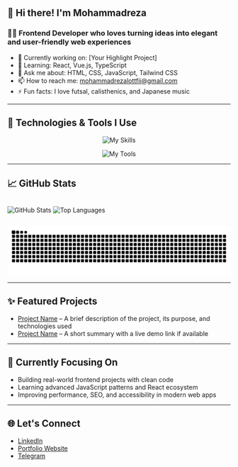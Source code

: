 <h2>👋 Hi there! I'm Mohammadreza</h2>

<h3>👨‍💻 Frontend Developer who loves turning ideas into elegant and user-friendly web experiences</h3>

<ul>
  <li>🔭 Currently working on: [Your Highlight Project]</li>
  <li>🌱 Learning: React, Vue.js, TypeScript</li>
  <li>💬 Ask me about: HTML, CSS, JavaScript, Tailwind CSS</li>
  <li>📫 How to reach me: <a href="mailto:mohammadrezalottfii@gmail.com">mohammadrezalottfii@gmail.com</a></li>
  <li>⚡ Fun facts: I love futsal, calisthenics, and Japanese music</li>
</ul>

<hr/>

<h2>🧰 Technologies & Tools I Use</h2>
<p align="center">
  <img src="https://skillicons.dev/icons?i=html,css,js,react,nextjs,vue,ts,jquery,nodejs,npm,php" alt="My Skills">
</p>
<p align="center">
  <img src="https://skillicons.dev/icons?i=git,github,regex,redux,mysql,tailwind,bootstrap,figma" alt="My Tools">
</p>

<hr/>

<h2>📈 GitHub Stats</h2>

<div  align="center" style="display: flex;">
  <p >
  <img src="https://github-readme-stats.vercel.app/api?username=mohammadrezalotfii&show_icons=true&theme=holi&border_radius=16" alt="GitHub Stats" height="200">
<img src="https://github-readme-stats.vercel.app/api/top-langs/?username=mohammadrezalotfii&layout=compact&theme=holi&border_radius=16" alt="Top Languages" height="200">
</p>
  
</div>

<p align="center">
  <img src="https://raw.githubusercontent.com/mohammadrezalotfii/mohammadrezalotfii/output/github-contribution-grid-snake-dark.svg" alt="Snake Animation">
</p>

<hr/>

<h2>✨ Featured Projects</h2>
<ul>
  <li><a href="#">Project Name</a> – A brief description of the project, its purpose, and technologies used</li>
  <li><a href="#">Project Name</a> – A short summary with a live demo link if available</li>
</ul>

<hr/>

<h2>🧠 Currently Focusing On</h2>
<ul>
  <li>Building real-world frontend projects with clean code</li>
  <li>Learning advanced JavaScript patterns and React ecosystem</li>
  <li>Improving performance, SEO, and accessibility in modern web apps</li>
</ul>

<hr/>

<h2>🌐 Let's Connect</h2>
<ul>
  <li><a href="https://www.linkedin.com/in/mohammadreza-lottfi/">LinkedIn</a></li>
  <li><a href="#">Portfolio Website</a></li>
  <li><a href="#">Telegram</a></li>
</ul>
